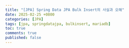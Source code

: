 ```yaml
---
title: "[JPA] Spring Data JPA Bulk Insert의 사실과 오해"
date: 2025-02-25 +0800
categories: [JPA]
tags: [jpa, springdatajpa, bulkinsert, mariadb]
toc: true
comments: true
published: false
---
```


